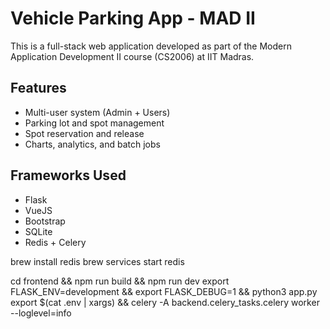 # Vehicle Parking App - MAD II

This is a full-stack web application developed as part of the Modern Application Development II course (CS2006) at IIT Madras.

## Features
- Multi-user system (Admin + Users)
- Parking lot and spot management
- Spot reservation and release
- Charts, analytics, and batch jobs

## Frameworks Used
- Flask
- VueJS
- Bootstrap
- SQLite
- Redis + Celery

brew install redis
brew services start redis

cd frontend && npm run build && npm run dev
export FLASK_ENV=development && export FLASK_DEBUG=1 && python3 app.py
export $(cat .env | xargs) && celery -A backend.celery_tasks.celery worker --loglevel=info
